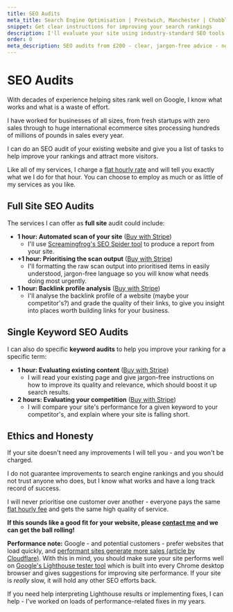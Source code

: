 ```yaml
---
title: SEO Audits
meta_title: Search Engine Optimisation | Prestwich, Manchester | Chobble
snippet: Get clear instructions for improving your search rankings
description: I'll evaluate your site using industry-standard SEO tools to give you clear instructions for improving your ranking in search engines.
order: 0
meta_description: SEO audits from £200 - clear, jargon-free advice - no false promises - 20+ years helping sites rank - Manchester web developer
---
```


# SEO Audits

With decades of experience helping sites rank well on Google, I know what works and what is a waste of effort.

I have worked for businesses of all sizes, from fresh startups with zero sales through to huge international ecommerce sites processing hundreds of millions of pounds in sales every year.

I can do an SEO audit of your existing website and give you a list of tasks to help improve your rankings and attract more visitors.

Like all of my services, I charge a [flat hourly rate](/prices/) and will tell you exactly what we I do for that hour. You can choose to employ as much or as little of my services as you like.

## Full Site SEO Audits

The services I can offer as **full site** audit could include:

- **1 hour: Automated scan of your site** ([Buy with Stripe](https://buy.stripe.com/bIYfZxd3i4OUd8caEG))
  - I'll use [Screamingfrog's SEO Spider tool](https://www.screamingfrog.co.uk/seo-spider/) to produce a report from your site.
- **+1 hour: Prioritising the scan output** ([Buy with Stripe](https://buy.stripe.com/7sI8x50gw5SYecg9AD))
  - I'll formatting the raw scan output into prioritised items in easily understood, jargon-free language so you will know what needs doing most urgently.
- **1 hour: Backlink profile analysis** ([Buy with Stripe](https://buy.stripe.com/7sI4gPfbqdlq2tyaEI))
  - I'll analyse the backlink profile of a website (maybe your competitor's?) and grade the quality of their links, to give you insight into places worth building links for your business.

## Single Keyword SEO Audits

I can also do specific **keyword audits** to help you improve your ranking for a specific term:

- **1 hour: Evaluating existing content** ([Buy with Stripe](https://buy.stripe.com/cN25kTgfugxCb044gl))
  - I will read your existing page and give jargon-free instructions on how to improve its quality and relevance, which should boost it up search results.
- **2 hours: Evaluating your competition** ([Buy with Stripe](https://buy.stripe.com/00g8x56EUa9e3xCcMS))
  - I will compare your site's performance for a given keyword to your competitor's, and explain where your site is falling short.

## Ethics and Honesty

If your site doesn't need any improvements I will tell you - and you won't be charged.

I do not guarantee improvements to search engine rankings and you should not trust anyone who does, but I know what works and have a long track record of success.

I will never prioritise one customer over another - everyone pays the same [flat hourly fee](/prices/) and gets the same high quality of service.

**If this sounds like a good fit for your website, please [contact me](/contact/) and we can get the ball rolling!**

<div class="card margins" markdown>

**Performance note:** Google - and potential customers - prefer websites that load quickly, and [performant sites generate more sales (article by Cloudflare)](https://www.cloudflare.com/learning/performance/more/website-performance-conversion-rates/). With this in mind, you should make sure your site performs well on [Google's Lighthouse tester tool](https://developer.chrome.com/docs/lighthouse/overview#devtools) which is built into every Chrome desktop browser and gives suggestions for improving site performance. If your site is _really_ slow, it will hold any other SEO efforts back.

If you need help interpreting Lighthouse results or implementing fixes, I can help - I've worked on loads of performance-related fixes in my years.

</div>

